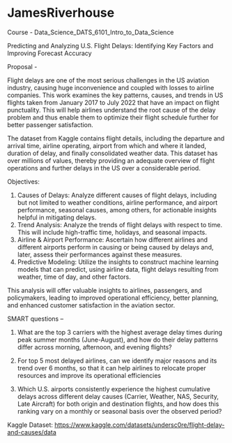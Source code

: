 # JamesRiverhouse
Course - Data_Science_DATS_6101_Intro_to_Data_Science 

Predicting and Analyzing U.S. Flight Delays: Identifying Key Factors and Improving Forecast Accuracy

Proposal -

Flight delays are one of the most serious challenges in the US aviation industry, causing huge inconvenience and coupled with losses to airline companies. This work examines the key patterns, causes, and trends in US flights taken from January 2017 to July 2022 that have an impact on flight punctuality. This will help airlines understand the root cause of the delay problem and thus enable them to optimize their flight schedule further for better passenger satisfaction.

The dataset from Kaggle contains flight details, including the departure and arrival time, airline operating, airport from which and where it landed, duration of delay, and finally consolidated weather data. This dataset has over millions of values, thereby providing an adequate overview of flight operations and further delays in the US over a considerable period.

Objectives:
1. Causes of Delays: Analyze different causes of flight delays, including but not limited to weather conditions, airline performance, and airport performance, seasonal causes, among others, for actionable insights helpful in mitigating delays.
2. Trend Analysis: Analyze the trends of flight delays with respect to time. This will include high-traffic time, holidays, and seasonal impacts.
3. Airline & Airport Performance: Ascertain how different airlines and different airports perform in causing or being caused by delays and, later, assess their performances against these measures.
4. Predictive Modeling: Utilize the insights to construct machine learning models that can predict, using airline data, flight delays resulting from weather, time of day, and other factors.

This analysis will offer valuable insights to airlines, passengers, and policymakers, leading to improved operational efficiency, better planning, and enhanced customer satisfaction in the aviation sector.

SMART questions – 

1. What are the top 3 carriers with the highest average delay times during peak summer months (June-August), and how do their delay patterns differ across morning, afternoon, and evening flights?

2. For top 5 most delayed airlines, can we identify major reasons and its trend over 6 months, so that it can help airlines to relocate proper resources and improve its operational efficiencies

3. Which U.S. airports consistently experience the highest cumulative delays across different delay causes (Carrier, Weather, NAS, Security, Late Aircraft) for both origin and destination flights, and how does this ranking vary on a monthly or seasonal basis over the observed period?

Kaggle Dataset: https://www.kaggle.com/datasets/undersc0re/flight-delay-and-causes/data
